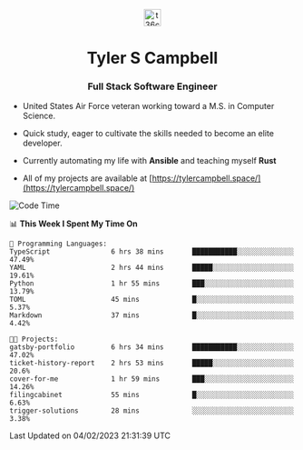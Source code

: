 <p align="center">
<a href="https://www.linkedin.com/in/t36campbell" target="blank"><img align="center" src="https://ik.imagekit.io/t36campbell/Portfolio/linkedin.png.original_m8bbGgPh6.png" alt="t36campbell" height="30" width="30" /></a>
</p>
<h1 align="center">Tyler S Campbell</h1>
<h3 align="center">Full Stack Software Engineer</h3>

* United States Air Force veteran working toward a M.S. in Computer Science.

* Quick study, eager to cultivate the skills needed to become an elite developer.

* Currently automating my life with **Ansible** and teaching myself **Rust**

* All of my projects are available at [https://tylercampbell.space/](https://tylercampbell.space/)

<!--START_SECTION:waka-->
![Code Time](http://img.shields.io/badge/Code%20Time-2%2C141%20hrs%2046%20mins-blue)

📊 **This Week I Spent My Time On** 

```text
💬 Programming Languages: 
TypeScript               6 hrs 38 mins       ███████████░░░░░░░░░░░░░░   47.49% 
YAML                     2 hrs 44 mins       █████░░░░░░░░░░░░░░░░░░░░   19.61% 
Python                   1 hr 55 mins        ███░░░░░░░░░░░░░░░░░░░░░░   13.79% 
TOML                     45 mins             █░░░░░░░░░░░░░░░░░░░░░░░░   5.37% 
Markdown                 37 mins             █░░░░░░░░░░░░░░░░░░░░░░░░   4.42%

🐱‍💻 Projects: 
gatsby-portfolio         6 hrs 34 mins       ███████████░░░░░░░░░░░░░░   47.02% 
ticket-history-report    2 hrs 53 mins       █████░░░░░░░░░░░░░░░░░░░░   20.6% 
cover-for-me             1 hr 59 mins        ███░░░░░░░░░░░░░░░░░░░░░░   14.26% 
filingcabinet            55 mins             █░░░░░░░░░░░░░░░░░░░░░░░░   6.63% 
trigger-solutions        28 mins             ░░░░░░░░░░░░░░░░░░░░░░░░░   3.38%

```


 Last Updated on 04/02/2023 21:31:39 UTC
<!--END_SECTION:waka-->
